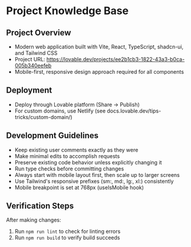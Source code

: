 # Project Knowledge Base

## Project Overview
- Modern web application built with Vite, React, TypeScript, shadcn-ui, and Tailwind CSS
- Project URL: https://lovable.dev/projects/ee2b1cb3-1822-43a3-b0ca-005b340eefeb
- Mobile-first, responsive design approach required for all components

## Deployment
- Deploy through Lovable platform (Share -> Publish)
- For custom domains, use Netlify (see docs.lovable.dev/tips-tricks/custom-domain/)

## Development Guidelines
- Keep existing user comments exactly as they were
- Make minimal edits to accomplish requests
- Preserve existing code behavior unless explicitly changing it
- Run type checks before committing changes
- Always start with mobile layout first, then scale up to larger screens
- Use Tailwind's responsive prefixes (sm:, md:, lg:, xl:) consistently
- Mobile breakpoint is set at 768px (useIsMobile hook)

## Verification Steps
After making changes:
1. Run `npm run lint` to check for linting errors
2. Run `npm run build` to verify build succeeds